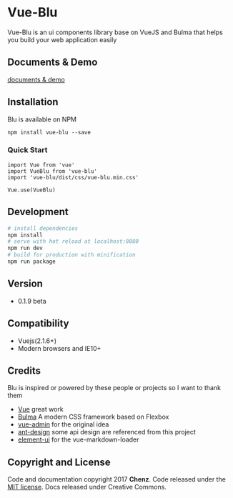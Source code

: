 # Vue-Blu
Vue-Blu is an ui components library base on VueJS and Bulma that helps you build your web application easily

## Documents & Demo
[documents & demo](https://chenz24.github.io/vue-blu/#/)

## Installation
Blu is available on NPM
```
npm install vue-blu --save
```
### Quick Start
```
import Vue from 'vue'
import VueBlu from 'vue-blu'
import 'vue-blu/dist/css/vue-blu.min.css'

Vue.use(VueBlu)

```

## Development

```bash
# install dependencies
npm install
# serve with hot reload at localhost:8080
npm run dev
# build for production with minification
npm run package
```

## Version

- 0.1.9 beta

## Compatibility

- Vuejs(2.1.6+)
- Modern browsers and IE10+

## Credits
Blu is inspired or powered by these people or projects so I want to thank them

- [Vue](https://github.com/vuejs/vue) great work
- [Bulma](https://github.com/jgthms/bulma) A modern CSS framework based on Flexbox
- [vue-admin](https://github.com/vue-bulma/vue-admin) for the original idea
- [ant-design](https://github.com/ant-design/ant-design) some api design are referenced from this project
- [element-ui](http://github.com/elemefe) for the vue-markdown-loader

## Copyright and License
Code and documentation copyright 2017 **Chenz**. Code released under the [MIT license](LICENSE.md). Docs released under Creative Commons.
